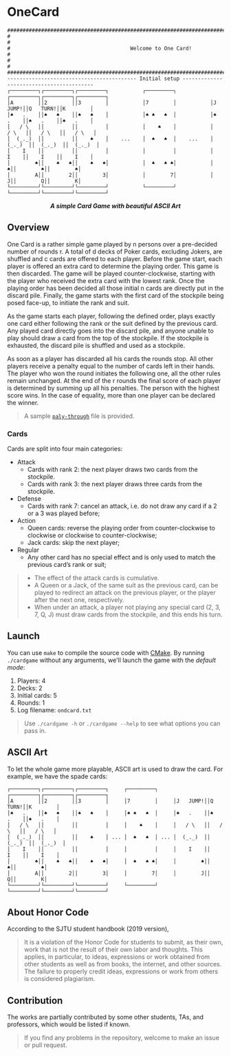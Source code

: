 # OneCard

<p align="center">

```
##################################################################################################
#                                                                                                #
#                                       Welcome to One Card!                                     #
#                                                                                                #
##################################################################################################
------------------------------------------ Initial setup -----------------------------------------
┌─────────┐┌─────────┐┌─────────┐           ┌─────────┐           ┌─────────┐┌─────────┐┌─────────┐
│A        ││2        ││3        │           │7        │           │J   JUMP!││Q   TURN!││K        │
│♠   .    ││♠   ♠    ││♠   ♠    │           │♠ ♠   ♠  │           │♠   .    ││♠   .    ││♠   .    │
│   / \   ││         ││         │           │    ♠    │           │   / \   ││   / \   ││   / \   │
│  (_._)  ││         ││    ♠    │    ...    │  ♠   ♠  │    ...    │  (_._)  ││  (_._)  ││  (_._)  │
│    I    ││         ││         │           │         │           │    I    ││    I    ││    I    │
│        ♠││    ♠   ♠││    ♠   ♠│           │  ♠   ♠ ♠│           │        ♠││        ♠││        ♠│
│        A││        2││        3│           │        7│           │        J││        Q││        K│
└─────────┘└─────────┘└─────────┘           └─────────┘           └─────────┘└─────────┘└─────────┘
```

</i></b></p>

<p align="center"><b><i>
	A simple Card Game with beautiful ASCII Art
</i></b></p>

## Overview

One Card is a rather simple game played by n persons over a pre-decided number of rounds r. A total of d decks of Poker cards, excluding Jokers, are shuffled and c cards are offered to each player. Before the game start, each player is offered an extra card to determine the playing order. This game is then discarded. The game will be played counter-clockwise, starting with the player who received the extra card with the lowest rank. Once the playing order has been decided all those initial n cards are directly put in the discard pile. Finally, the game starts with the first card of the stockpile being posed face-up, to initiate the rank and suit.

As the game starts each player, following the defined order, plays exactly one card either following the rank or the suit defined by the previous card. Any played card directly goes into the discard pile, and anyone unable to play should draw a card from the top of the stockpile. If the stockpile is exhausted, the discard pile is shuffled and used as a stockpile.

As soon as a player has discarded all his cards the rounds stop. All other players receive a penalty equal to the number of cards left in their hands. The player who won the round initiates the following one, all the other rules remain unchanged. At the end of the r rounds the final score of each player is determined by summing up all his penalties. The person with the highest score wins. In the case of equality, more than one player can be declared the winner.

> A sample [`paly-through`](https://github.com/sleepymalc/CardGame/blob/master/onecard.txt) file is provided.

### Cards

Cards are split into four main categories:

* Attack
  * Cards with rank 2: the next player draws two cards from the stockpile.
  * Cards with rank 3: the next player draws three cards from the stockpile.
* Defense
  * Cards with rank 7: cancel an attack, i.e. do not draw any card if a 2 or a 3 was played before;
* Action
  * Queen cards: reverse the playing order from counter-clockwise to clockwise or clockwise to counter-clockwise;
  * Jack cards: skip the next player;
* Regular
  * Any other card has no special effect and is only used to match the previous card’s rank or suit;

> * The effect of the attack cards is cumulative.
> * A Queen or a Jack, of the same suit as the previous card, can be played to redirect an attack on the previous player, or the player after the next one, respectively.
> * When under an attack, a player not playing any special card (2, 3, 7, Q, J) must draw cards from the stockpile, and this ends his turn.

## Launch

You can use `make` to compile the source code with [CMake](https://cmake.org/). By running `./cardgame` without any arguments, we'll launch the game with the *default mode*:

1. Players: 4
2. Decks: 2
3. Initial cards: 5
4. Rounds: 1
5. Log filename: `ondcard.txt`

> Use `./cardgame -h` or `./cardgame --help` to see what options you can pass in.

## ASCII Art

To let the whole game more playable, ASCII art is used to draw the card. For example, we have the spade cards:

```
┌─────────┐┌─────────┐┌─────────┐     ┌─────────┐     ┌─────────┐┌─────────┐┌─────────┐
│A        ││2        ││3        │     │7        │     │J   JUMP!││Q   TURN!││K        │
│♠   .    ││♠   ♠    ││♠   ♠    │     │♠ ♠   ♠  │     │♠   .    ││♠   .    ││♠   .    │
│   / \   ││         ││         │     │    ♠    │     │   / \   ││   / \   ││   / \   │
│  (_._)  ││         ││    ♠    │ ... │  ♠   ♠  │ ... │  (_._)  ││  (_._)  ││  (_._)  │
│    I    ││         ││         │     │         │     │    I    ││    I    ││    I    │
│        ♠││    ♠   ♠││    ♠   ♠│     │  ♠   ♠ ♠│     │        ♠││        ♠││        ♠│
│        A││        2││        3│     │        7│     │        J││        Q││        K│
└─────────┘└─────────┘└─────────┘     └─────────┘     └─────────┘└─────────┘└─────────┘
```

## About Honor Code

According to the SJTU student handbook (2019 version),

> It is a violation of the Honor Code for students to submit, as their own, work that is not the result of their own labor and thoughts. This applies, in particular, to ideas, expressions or work obtained from other students as well as from books, the internet, and other sources. The failure to properly credit ideas, expressions or work from others is considered plagiarism.

## Contribution

The works are partially contributed by some other students, TAs, and professors, which would be listed if known.
> If you find any problems in the repository, welcome to make an issue or pull request.
